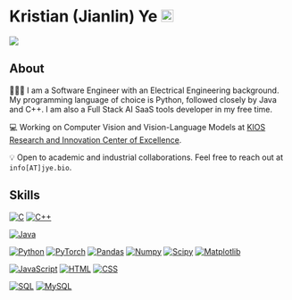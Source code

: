 # Kristian (Jianlin) Ye <a href="https://www.linkedin.com/in/jye9/"><img src="https://cdn.jsdelivr.net/npm/simple-icons@v3/icons/linkedin.svg" width="22px" alt="linkedin"></a>

<img src="https://github-readme-stats.vercel.app/api?username=JYe9" />

## About  
👨🏻‍💻 I am a Software Engineer with an Electrical Engineering background. My programming language of choice is Python, followed closely by Java and C++. I am also a Full Stack AI SaaS tools developer in my free time.  

💻 Working on Computer Vision and Vision-Language Models at [KIOS Research and Innovation Center of Excellence](https://www.kios.ucy.ac.cy/).  

💡 Open to academic and industrial collaborations. Feel free to reach out at `info[AT]jye.bio`.  

## Skills

[![C](https://img.shields.io/badge/-A8B9CC?style=flat&logo=c&logoColor=white&link=https://github.com/JYe9)](https://github.com/JYe9)
[![C++](https://img.shields.io/badge/-C++-blue?style=flat&logo=cplusplus&logoColor=white&link=https://github.com/JYe9)](https://github.com/JYe9)

[![Java](https://img.shields.io/badge/Java-ED8B00?style=flat&logo=openjdk&logoColor=white&link=https://github.com/JYe9)](https://github.com/JYe9)

[![Python](https://img.shields.io/badge/-Python-black?style=flat&logo=python&link=https://github.com/JYe9)](https://github.com/JYe9)
[![PyTorch](https://img.shields.io/badge/-PyTorch-EE4C2C?style=flat&logo=PyTorch&logoColor=white&link=https://github.com/JYe9)](https://github.com/JYe9)
[![Pandas](https://img.shields.io/badge/-Pandas-150458?style=flat&logo=Pandas&link=https://github.com/JYe9)](https://github.com/JYe9)
[![Numpy](https://img.shields.io/badge/-Numpy-lightgray?style=flat&logo=Numpy&logoColor=white&link=https://github.com/JYe9)](https://github.com/JYe9)
[![Scipy](https://img.shields.io/badge/-Scipy-blue?style=flat&logo=Scipy&logoColor=white&link=https://github.com/JYe9)](https://github.com/JYe9)
[![Matplotlib](https://img.shields.io/badge/-Matplotlib-black?style=flat&logo=Matplotlib&logoColor=white&link=https://github.com/JYe9)](https://github.com/JYe9)

[![JavaScript](https://img.shields.io/badge/-JavaScript-black?style=flat&logo=javascript&link=https://github.com/JYe9/Front-End-Dev)](https://github.com/JYe9/)
[![HTML](https://img.shields.io/badge/-HTML5-E34F26?style=flat&logo=html5&logoColor=white&link=https://github.com/JYe9/Front-End-Dev)](https://github.com/JYe9) 
[![CSS](https://img.shields.io/badge/-CSS3-1572B6?style=flat&logo=css3&link=https://github.com/JYe9/Front-End-Dev)](https://github.com/JYe9) 

[![SQL](https://img.shields.io/badge/-SQL-orange?style=flat&logo=sql&link=https://github.com/JYe9)](https://github.com/JYe9)
[![MySQL](https://img.shields.io/badge/-MySQL-lightgray?style=flat&logo=mysql&link=https://github.com/JYe9)](https://github.com/JYe9)
